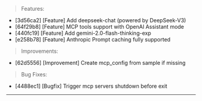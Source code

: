 > Features:
- [3d56ca2] [Feature] Add deepseek-chat (powered by DeepSeek-V3)
- [64f29b8] [Feature] MCP tools support with OpenAI Assistant mode
- [440fc19] [Feature] Add gemini-2.0-flash-thinking-exp
- [e258b78] [Feature] Anthropic Prompt caching fully supported

> Improvements:
- [62d5556] [Improvement] Create mcp_config from sample if missing

> Bug Fixes:
- [4488ec1] [Bugfix] Trigger mcp servers shutdown before exit


---
